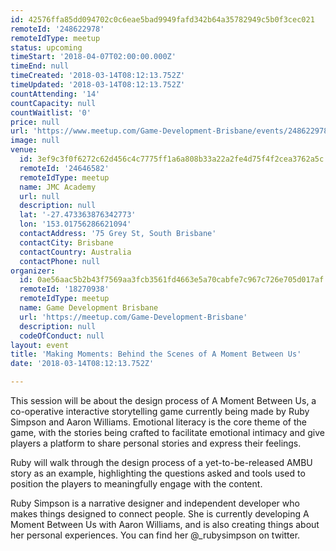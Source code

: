 ```yaml
---
id: 42576ffa85dd094702c0c6eae5bad9949fafd342b64a35782949c5b0f3cec021
remoteId: '248622978'
remoteIdType: meetup
status: upcoming
timeStart: '2018-04-07T02:00:00.000Z'
timeEnd: null
timeCreated: '2018-03-14T08:12:13.752Z'
timeUpdated: '2018-03-14T08:12:13.752Z'
countAttending: '14'
countCapacity: null
countWaitlist: '0'
price: null
url: 'https://www.meetup.com/Game-Development-Brisbane/events/248622978/'
image: null
venue:
  id: 3ef9c3f0f6272c62d456c4c7775ff1a6a808b33a22a2fe4d75f4f2cea3762a5c
  remoteId: '24646582'
  remoteIdType: meetup
  name: JMC Academy
  url: null
  description: null
  lat: '-27.473363876342773'
  lon: '153.01756286621094'
  contactAddress: '75 Grey St, South Brisbane'
  contactCity: Brisbane
  contactCountry: Australia
  contactPhone: null
organizer:
  id: 0ae56aac5b2b43f7569aa3fcb3561fd4663e5a70cabfe7c967c726e705d017af
  remoteId: '18270938'
  remoteIdType: meetup
  name: Game Development Brisbane
  url: 'https://meetup.com/Game-Development-Brisbane'
  description: null
  codeOfConduct: null
layout: event
title: 'Making Moments: Behind the Scenes of A Moment Between Us'
date: '2018-03-14T08:12:13.752Z'

---
```

<p>This session will be about the design process of A Moment Between Us, a co-operative interactive storytelling game currently being made by Ruby Simpson and Aaron Williams. Emotional literacy is the core theme of the game, with the stories being crafted to facilitate emotional intimacy and give players a platform to share personal stories and express their feelings.</p> <p>Ruby will walk through the design process of a yet-to-be-released AMBU story as an example, highlighting the questions asked and tools used to position the players to meaningfully engage with the content.</p> <p>Ruby Simpson is a narrative designer and independent developer who makes things designed to connect people. She is currently developing A Moment Between Us with Aaron Williams, and is also creating things about her personal experiences. You can find her @_rubysimpson on twitter.</p>

